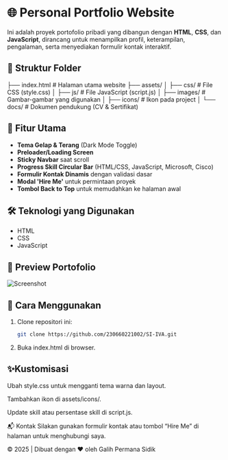 # 🌐 Personal Portfolio Website

Ini adalah proyek portofolio pribadi yang dibangun dengan **HTML**, **CSS**, dan **JavaScript**, dirancang untuk menampilkan profil, keterampilan, pengalaman, serta menyediakan formulir kontak interaktif.

## 📁 Struktur Folder
├── index.html # Halaman utama website
├── assets/
│ ├── css/ # File CSS (style.css)
│ ├── js/ # File JavaScript (script.js)
│ ├── images/ # Gambar-gambar yang digunakan
│ ├── icons/ # Ikon pada project
│ └── docs/ # Dokumen pendukung (CV & Sertifikat)


## 🚀 Fitur Utama

- **Tema Gelap & Terang** (Dark Mode Toggle)
- **Preloader/Loading Screen**
- **Sticky Navbar** saat scroll
- **Progress Skill Circular Bar** (HTML/CSS, JavaScript, Microsoft, Cisco)
- **Formulir Kontak Dinamis** dengan validasi dasar
- **Modal 'Hire Me'** untuk permintaan proyek
- **Tombol Back to Top** untuk memudahkan ke halaman awal

## 🛠️ Teknologi yang Digunakan

- HTML
- CSS
- JavaScript
## 📸 Preview Portofolio

![Screenshot](assets/images/project.jpg)

## 📄 Cara Menggunakan

1. Clone repositori ini:
   ```bash
   git clone https://github.com/230660221002/SI-IVA.git
2. Buka index.html di browser.

## ✨Kustomisasi
Ubah style.css untuk mengganti tema warna dan layout.

Tambahkan ikon di assets/icons/.

Update skill atau persentase skill di script.js.

📬 Kontak
Silakan gunakan formulir kontak atau tombol “Hire Me” di halaman untuk menghubungi saya.

© 2025 | Dibuat dengan ❤️ oleh Galih Permana Sidik